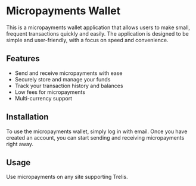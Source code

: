 # Micropayments Wallet

This is a micropayments wallet application that allows users to make small, frequent transactions quickly and easily. The application is designed to be simple and user-friendly, with a focus on speed and convenience.

## Features

- Send and receive micropayments with ease
- Securely store and manage your funds
- Track your transaction history and balances
- Low fees for micropayments
- Multi-currency support

## Installation

To use the micropayments wallet, simply log in with email. Once you have created an account, you can start sending and receiving micropayments right away.

## Usage

Use micropayments on any site supporting Trelis.